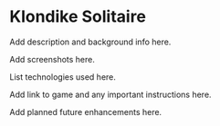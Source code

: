 # Klondike Solitaire

Add description and background info here.

Add screenshots here.

List technologies used here.

Add link to game and any important instructions here.

Add planned future enhancements here.